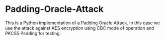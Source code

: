 # Padding-Oracle-Attack
This is a Python implementation of a Padding Oracle Attack. In this case we use the attack against AES encryption using CBC mode of operation and PKCS5 Padding for testing.
